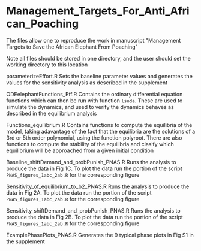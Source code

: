# Management_Targets_For_Anti_African_Poaching

The files allow one to reproduce the work in manuscript
"Management Targets to Save the African Elephant From Poaching"

Note all files should be stored in one directory, and the user
should set the working directory to this location

parameterizeEffort.R 
Sets the baseline parameter values and generates the values 
for the sensitivity analysis as described in the supplement

ODEelephantFunctions_Eff.R
Contains the ordinary differential equation functions which 
can then be run with function `lsoda`. These are
used to simulate the dynamics, and used to verify the
dynamics behaves as described in the equilibrium analysis

Functions_equilibrium.R
Contains functions to compute the equilibria of the model,
taking adavantage of the fact that the equilibria are
the solutions of a 3rd or 5th order polynomial, using the
function polyroot. There are also functions to compute the 
stability of the equilibria and clasify which equilibrium
will be approached from a given initial condition

Baseline_shiftDemand_and_probPunish_PNAS.R
Runs the analysis to produce the data in Fig 1C. To plot
the data run the portion of the script `PNAS_figures_1abc_2ab.R`
for the corresponding figure

Sensitivity_of_equilibrium_to_b2_PNAS.R
Runs the analysis to produce the data in Fig 2A. To plot
the data run the portion of the script `PNAS_figures_1abc_2ab.R`
for the corresponding figure

Sensitivity_shiftDemand_and_probPunish_PNAS.R
Runs the analysis to produce the data in Fig 2B. To plot
the data run the portion of the script `PNAS_figures_1abc_2ab.R`
for the corresponding figure

ExamplePhasePlots_PNAS.R
Generates the 9 typical phase plots in Fig S1 in the supplement

